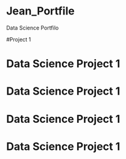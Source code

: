 # Jean_Portfile
Data Science Portfilo

#Project 1
# Data Science Project 1
# Data Science Project 1
# Data Science Project 1
# Data Science Project 1
